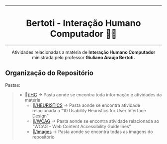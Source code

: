 <div align='center'>

---
# Bertoti - Interação Humano Computador 👨‍💻

---

Atividades relacionadas a matéria de **Interação Humano Computador** ministrada pelo professor **Giuliano Araújo Bertoti.**

</div>



## Organização do Repositório

Pastas:
>   - 📁[/IHC](https://github.com/vbuarque/bertoti/tree/main/IHC) -> Pasta aonde se encontra toda informação e atividades da matéria
>       - 📂[/HEURISTICS](https://github.com/vbuarque/bertoti/tree/main/IHC/HEURISTICS) -> Pasta aonde se encontra atividade relacionada a "10 Usability Heuristics for User Interface Design"
>       - 📂[/WCAG](https://github.com/vbuarque/bertoti/tree/main/IHC/WCAG) -> Pasta aonde se encontra atividade relacionada ao "WCAG - Web Content Accessibility Guidelines"
>       - 📁[/images](https://github.com/vbuarque/bertoti/tree/main/IHC/images) -> Pasta aonde se encontra todas as imagens do repositório

 
